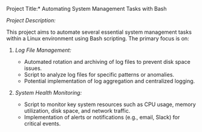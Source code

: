 Project Title:* Automating System Management Tasks with Bash

*Project Description:*

This project aims to automate several essential system management tasks within a Linux environment using Bash scripting. The primary focus is on:

1. *Log File Management:* 
    * Automated rotation and archiving of log files to prevent disk space issues.
    * Script to analyze log files for specific patterns or anomalies.
    * Potential implementation of log aggregation and centralized logging.

2. *System Health Monitoring:*
    * Script to monitor key system resources such as CPU usage, memory utilization, disk space, and network traffic.
    * Implementation of alerts or notifications (e.g., email, Slack) for critical events.
